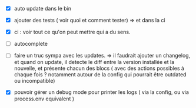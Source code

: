- [x] auto update dans le bin
- [x] ajouter des tests ( voir quoi et comment tester)
      => et dans la ci

- [x] ci : voir tout ce qu'on peut mettre qui a du sens.

- [ ] autocomplete

- [ ] faire un truc sympa avec les updates.
      => il faudrait ajouter un changelog, et quand on update, il detecte le diff entre la version installée et la nouvelle, et présente chacun des blocs ( avec des actions possibles à chaque fois ? notamment autour de la config qui pourrait être outdated ou incompatible)

- [x] pouvoir gérer un debug mode pour printer les logs ( via la config, ou via process.env equivalent )
